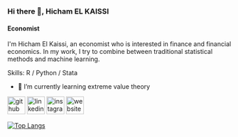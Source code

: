 ### Hi there 👋, Hicham EL KAISSI
#### Economist
I'm Hicham El Kaissi, an economist who is interested in finance and financial economics. In my work, I try to combine between traditional statistical methods and machine learning.

Skills: R / Python / Stata 

- 🌱 I’m currently learning extreme value theory 


[<img src='https://cdn.jsdelivr.net/npm/simple-icons@3.0.1/icons/github.svg' alt='github' height='40'>](https://github.com/hichamelkaissi)  [<img src='https://cdn.jsdelivr.net/npm/simple-icons@3.0.1/icons/linkedin.svg' alt='linkedin' height='40'>](https://www.linkedin.com/in/hicham-el-kaissi-a84a38194//)  [<img src='https://cdn.jsdelivr.net/npm/simple-icons@3.0.1/icons/instagram.svg' alt='instagram' height='40'>](https://www.instagram.com/elk_hichaam/)  [<img src='https://cdn.jsdelivr.net/npm/simple-icons@3.0.1/icons/icloud.svg' alt='website' height='40'>](http://hichamelkaissi.tech)  

[![Top Langs](https://github-readme-stats.vercel.app/api/top-langs/?username=hichamelkaissi)](https://github.com/anuraghazra/github-readme-stats)




